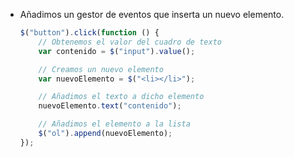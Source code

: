 - Añadimos un gestor de eventos que inserta un nuevo elemento.

    ```javascript
    $("button").click(function () {
        // Obtenemos el valor del cuadro de texto
        var contenido = $("input").value();

        // Creamos un nuevo elemento
        var nuevoElemento = $("<li></li>");

        // Añadimos el texto a dicho elemento
        nuevoElemento.text("contenido");

        // Añadimos el elemento a la lista
        $("ol").append(nuevoElemento);
    });
    ```
